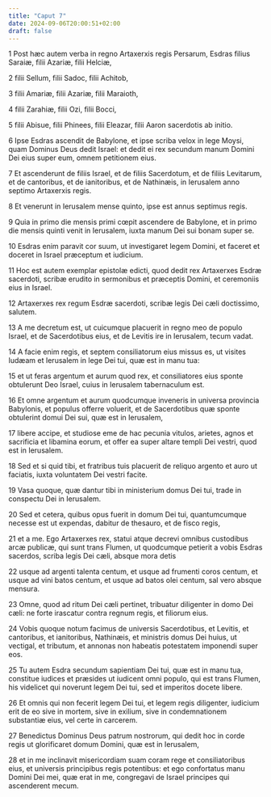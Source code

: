 ```yaml
---
title: "Caput 7"
date: 2024-09-06T20:00:51+02:00
draft: false
---
```



1 Post hæc autem verba in regno Artaxerxis regis Persarum, Esdras filius Saraiæ, filii Azariæ, filii Helciæ,

2 filii Sellum, filii Sadoc, filii Achitob,

3 filii Amariæ, filii Azariæ, filii Maraioth,

4 filii Zarahiæ, filii Ozi, filii Bocci,

5 filii Abisue, filii Phinees, filii Eleazar, filii Aaron sacerdotis ab initio.

6 Ipse Esdras ascendit de Babylone, et ipse scriba velox in lege Moysi, quam Dominus Deus dedit Israel: et dedit ei rex secundum manum Domini Dei eius super eum, omnem petitionem eius.

7 Et ascenderunt de filiis Israel, et de filiis Sacerdotum, et de filiis Levitarum, et de cantoribus, et de ianitoribus, et de Nathinæis, in Ierusalem anno septimo Artaxerxis regis.

8 Et venerunt in Ierusalem mense quinto, ipse est annus septimus regis.

9 Quia in primo die mensis primi cœpit ascendere de Babylone, et in primo die mensis quinti venit in Ierusalem, iuxta manum Dei sui bonam super se.

10 Esdras enim paravit cor suum, ut investigaret legem Domini, et faceret et doceret in Israel præceptum et iudicium.

11 Hoc est autem exemplar epistolæ edicti, quod dedit rex Artaxerxes Esdræ sacerdoti, scribæ erudito in sermonibus et præceptis Domini, et ceremoniis eius in Israel.

12 Artaxerxes rex regum Esdræ sacerdoti, scribæ legis Dei cæli doctissimo, salutem.

13 A me decretum est, ut cuicumque placuerit in regno meo de populo Israel, et de Sacerdotibus eius, et de Levitis ire in Ierusalem, tecum vadat.

14 A facie enim regis, et septem consiliatorum eius missus es, ut visites Iudæam et Ierusalem in lege Dei tui, quæ est in manu tua:

15 et ut feras argentum et aurum quod rex, et consiliatores eius sponte obtulerunt Deo Israel, cuius in Ierusalem tabernaculum est.

16 Et omne argentum et aurum quodcumque inveneris in universa provincia Babylonis, et populus offerre voluerit, et de Sacerdotibus quæ sponte obtulerint domui Dei sui, quæ est in Ierusalem,

17 libere accipe, et studiose eme de hac pecunia vitulos, arietes, agnos et sacrificia et libamina eorum, et offer ea super altare templi Dei vestri, quod est in Ierusalem.

18 Sed et si quid tibi, et fratribus tuis placuerit de reliquo argento et auro ut faciatis, iuxta voluntatem Dei vestri facite.

19 Vasa quoque, quæ dantur tibi in ministerium domus Dei tui, trade in conspectu Dei in Ierusalem.

20 Sed et cetera, quibus opus fuerit in domum Dei tui, quantumcumque necesse est ut expendas, dabitur de thesauro, et de fisco regis,

21 et a me. Ego Artaxerxes rex, statui atque decrevi omnibus custodibus arcæ publicæ, qui sunt trans Flumen, ut quodcumque petierit a vobis Esdras sacerdos, scriba legis Dei cæli, absque mora detis

22 usque ad argenti talenta centum, et usque ad frumenti coros centum, et usque ad vini batos centum, et usque ad batos olei centum, sal vero absque mensura.

23 Omne, quod ad ritum Dei cæli pertinet, tribuatur diligenter in domo Dei cæli: ne forte irascatur contra regnum regis, et filiorum eius.

24 Vobis quoque notum facimus de universis Sacerdotibus, et Levitis, et cantoribus, et ianitoribus, Nathinæis, et ministris domus Dei huius, ut vectigal, et tributum, et annonas non habeatis potestatem imponendi super eos.

25 Tu autem Esdra secundum sapientiam Dei tui, quæ est in manu tua, constitue iudices et præsides ut iudicent omni populo, qui est trans Flumen, his videlicet qui noverunt legem Dei tui, sed et imperitos docete libere.

26 Et omnis qui non fecerit legem Dei tui, et legem regis diligenter, iudicium erit de eo sive in mortem, sive in exilium, sive in condemnationem substantiæ eius, vel certe in carcerem.

27 Benedictus Dominus Deus patrum nostrorum, qui dedit hoc in corde regis ut glorificaret domum Domini, quæ est in Ierusalem,

28 et in me inclinavit misericordiam suam coram rege et consiliatoribus eius, et universis principibus regis potentibus: et ego confortatus manu Domini Dei mei, quæ erat in me, congregavi de Israel principes qui ascenderent mecum.

